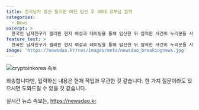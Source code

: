 ```yaml
---
title: 한국남자 망신 필리핀 여친 임신 후 40대 유부남 잠적
categories:
  - News
excerpt: >
  한국인 남자친구가 필리핀 현지 여성과 데이팅을 통해 임신한 뒤 잠적한 사건이 누리꾼들 사이에서 논란이 일고 있다. A씨는 23세로 40대 유부남과 임신한 후 그의 잠적으로 고통받고 있으며, 유튜버들은 B씨를 추적해 그의 실명을 공개했다. A씨는 최소한 양육비를 받고 싶다고 호소하며, 누리꾼들은 이에 분노하며 비난을 쏟아냈다. 해당 사건으로 인해 한국인들에게 좋지 않은 이미지가 떠오르고 있다. (단어수: 88)
feature_text: >
  한국인 남자친구가 필리핀 현지 여성과 데이팅을 통해 임신한 뒤 잠적한 사건이 누리꾼들 사이에서 논란이 일고 있다. A씨는 23세로 40대 유부남과 임신한 후 그의 잠적으로 고통받고 있으며, 유튜버들은 B씨를 추적해 그의 실명을 공개했다. A씨는 최소한 양육비를 받고 싶다고 호소하며, 누리꾼들은 이에 분노하며 비난을 쏟아냈다. 해당 사건으로 인해 한국인들에게 좋지 않은 이미지가 떠오르고 있다. (단어수: 88)
image: 'https://newsdao.kr/res/images/meta/newsdao_breakingnews.jpg'
---
```


<p><img src="https://newsdao.kr/res/images/meta/newsdao_breakingnews.jpg" alt="cryptoinkorea 속보" /></p>

<p>죄송합니다만, 입력하신 내용은 현재 작업과 무관한 것 같습니다. 한 가지 질문이라도 있으시면 도와드릴 수 있을 것 같습니다.</p>
실시간 뉴스 속보는, <a href="https://newsdao.kr" rel="dofollow">https://newsdao.kr</a>


